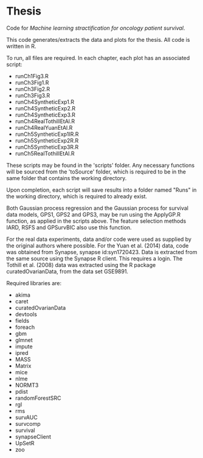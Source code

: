 # Thesis
Code for *Machine learning stractification for oncology patient survival*.

This code generates/extracts the data and plots for the thesis. 
All code is written in R.

To run, all files are required.
In each chapter, each plot has an associated script:
- runCh1Fig3.R
- runCh3Fig1.R
- runCh3Fig2.R
- runCh3Fig3.R
- runCh4SyntheticExp1.R
- runCh4SyntheticExp2.R
- runCh4SyntheticExp3.R
- runCh4RealTothillEtAl.R
- runCh4RealYuanEtAl.R
- runCh5SyntheticExp1IR.R
- runCh5SyntheticExp2R.R
- runCh5SyntheticExp3R.R
- runCh5RealTothillEtAl.R

These scripts may be found in the 'scripts' folder. 
Any necessary functions will be sourced from the 'toSource' folder, which is required to be in the same folder that contains the working directory.

Upon completion, each script will save results into a folder named "Runs" in the working directory, which is required to already exist.

Both Gaussian process regression and the Gaussian process for survival data models, GPS1, GPS2 and GPS3, may be run using the ApplyGP.R function, as applied in the scripts above. The feature selection methods IARD, RSFS and GPSurvBIC also use this function.

For the real data experiments, data and/or code were used as supplied by the original authors where possible. 
For the Yuan et al. (2014) data, code was obtained from Synapse, synapse id:syn1720423. Data is extracted from the same source using the Synapse R client. This requires a login.
The Tothill et al. (2008) data was extracted using the R package curatedOvarianData, from the data set GSE9891.

Required libraries are:
- akima
- caret
- curatedOvarianData
- devtools
- fields
- foreach
- gbm
- glmnet
- impute
- ipred
- MASS
- Matrix
- mice
- nlme
- NORMT3
- pdist
- randomForestSRC
- rgl
- rms
- survAUC
- survcomp
- survival
- synapseClient
- UpSetR
- zoo
